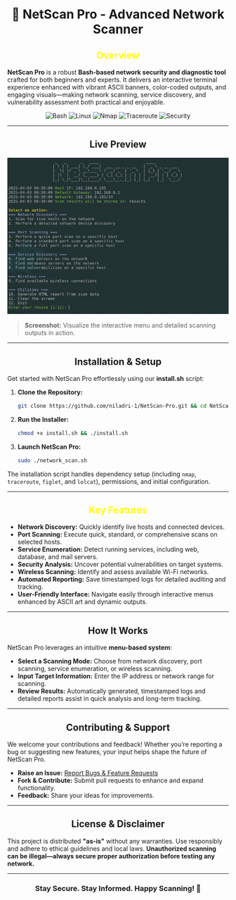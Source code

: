 <div align="center">
  <h1>🚀 NetScan Pro - Advanced Network Scanner</h1>
</div>

<div align="center" style="color: yellow;">
  <h2>Overview</h2>
</div>

**NetScan Pro** is a robust **Bash-based network security and diagnostic tool** crafted for both beginners and experts. It delivers an interactive terminal experience enhanced with vibrant ASCII banners, color-coded outputs, and engaging visuals—making network scanning, service discovery, and vulnerability assessment both practical and enjoyable.

<p align="center">
  <!-- Technology and tool badges -->
  <img src="https://img.shields.io/badge/Bash-4EAA25?style=for-the-badge&logo=gnu-bash&logoColor=white" alt="Bash">
  <img src="https://img.shields.io/badge/Linux-000000?style=for-the-badge&logo=linux&logoColor=white" alt="Linux">
  <img src="https://img.shields.io/badge/Nmap-264DE4?style=for-the-badge&logo=nmap&logoColor=white" alt="Nmap">
  <img src="https://img.shields.io/badge/Traceroute-007ACC?style=for-the-badge" alt="Traceroute">
  <img src="https://img.shields.io/badge/Security-EA4C89?style=for-the-badge&logo=shield-check" alt="Security">
</p>

<hr>

<div align="center">
  <h2>Live Preview</h2>
</div>

<p align="center">
  <img src="https://github.com/niladri-1/NetScan-Pro/blob/main/assets/Preview.png" alt="NetScan Pro Preview" width="700">
</p>

> **Screenshot:** Visualize the interactive menu and detailed scanning outputs in action.

<hr>

<div align="center">
  <h2>Installation & Setup</h2>
</div>

Get started with NetScan Pro effortlessly using our **install.sh** script:

1. **Clone the Repository:**
   ```bash
   git clone https://github.com/niladri-1/NetScan-Pro.git && cd NetScan-Pro
   ```
2. **Run the Installer:**
   ```bash
   chmod +x install.sh && ./install.sh
   ```
3. **Launch NetScan Pro:**
   ```bash
   sudo ./network_scan.sh
   ```

The installation script handles dependency setup (including `nmap`, `traceroute`, `figlet`, and `lolcat`), permissions, and initial configuration.

<hr>

<div align="center" style="color: yellow;">
  <h2>Key Features</h2>
</div>

- **Network Discovery:** Quickly identify live hosts and connected devices.
- **Port Scanning:** Execute quick, standard, or comprehensive scans on selected hosts.
- **Service Enumeration:** Detect running services, including web, database, and mail servers.
- **Security Analysis:** Uncover potential vulnerabilities on target systems.
- **Wireless Scanning:** Identify and assess available Wi-Fi networks.
- **Automated Reporting:** Save timestamped logs for detailed auditing and tracking.
- **User-Friendly Interface:** Navigate easily through interactive menus enhanced by ASCII art and dynamic outputs.

<hr>

<div align="center">
  <h2>How It Works</h2>
</div>

NetScan Pro leverages an intuitive **menu-based system**:
- **Select a Scanning Mode:** Choose from network discovery, port scanning, service enumeration, or wireless scanning.
- **Input Target Information:** Enter the IP address or network range for scanning.
- **Review Results:** Automatically generated, timestamped logs and detailed reports assist in quick analysis and long-term tracking.

<hr>

<div align="center">
  <h2>Contributing & Support</h2>
</div>

We welcome your contributions and feedback! Whether you’re reporting a bug or suggesting new features, your input helps shape the future of NetScan Pro.

- **Raise an Issue:** [Report Bugs & Feature Requests](https://github.com/niladri-1/NetScan-Pro/issues)
- **Fork & Contribute:** Submit pull requests to enhance and expand functionality.
- **Feedback:** Share your ideas for improvements.

<hr>

<div align="center">
  <h2>License & Disclaimer</h2>
</div>

This project is distributed **"as-is"** without any warranties. Use responsibly and adhere to ethical guidelines and local laws. **Unauthorized scanning can be illegal—always secure proper authorization before testing any network.**

<hr>

<div align="center">
  <h3>Stay Secure. Stay Informed. Happy Scanning! 🚀</h3>
</div>